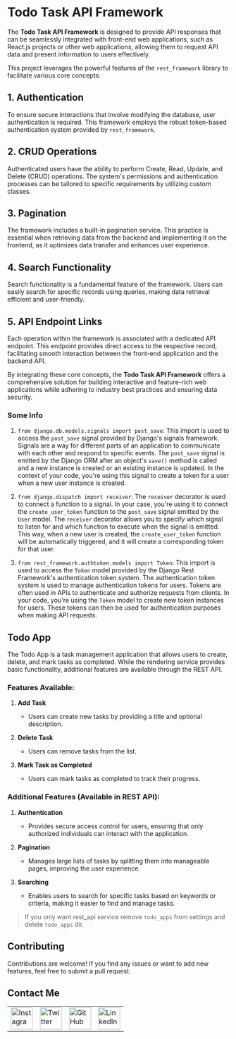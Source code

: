 # Todo Task API Framework

The **Todo Task API Framework** is designed to provide API responses that can be seamlessly integrated with front-end web applications, such as React.js projects or other web applications, allowing them to request API data and present information to users effectively.

This project leverages the powerful features of the `rest_framework` library to facilitate various core concepts:

## 1. Authentication
To ensure secure interactions that involve modifying the database, user authentication is required. This framework employs the robust token-based authentication system provided by `rest_framework`.

## 2. CRUD Operations
Authenticated users have the ability to perform Create, Read, Update, and Delete (CRUD) operations. The system's permissions and authentication processes can be tailored to specific requirements by utilizing custom classes.

## 3. Pagination
The framework includes a built-in pagination service. This practice is essential when retrieving data from the backend and implementing it on the frontend, as it optimizes data transfer and enhances user experience.

## 4. Search Functionality
Search functionality is a fundamental feature of the framework. Users can easily search for specific records using queries, making data retrieval efficient and user-friendly.

## 5. API Endpoint Links
Each operation within the framework is associated with a dedicated API endpoint. This endpoint provides direct access to the respective record, facilitating smooth interaction between the front-end application and the backend API.

By integrating these core concepts, the **Todo Task API Framework** offers a comprehensive solution for building interactive and feature-rich web applications while adhering to industry best practices and ensuring data security.

### Some Info
1. `from django.db.models.signals import post_save`:
   This import is used to access the `post_save` signal provided by Django's signals framework. Signals are a way for different parts of an application to communicate with each other and respond to specific events. The `post_save` signal is emitted by the Django ORM after an object's `save()` method is called and a new instance is created or an existing instance is updated. In the context of your code, you're using this signal to create a token for a user when a new user instance is created.

2. `from django.dispatch import receiver`:
   The `receiver` decorator is used to connect a function to a signal. In your case, you're using it to connect the `create_user_token` function to the `post_save` signal emitted by the `User` model. The `receiver` decorator allows you to specify which signal to listen for and which function to execute when the signal is emitted. This way, when a new user is created, the `create_user_token` function will be automatically triggered, and it will create a corresponding token for that user.

3. `from rest_framework.authtoken.models import Token`:
   This import is used to access the `Token` model provided by the Django Rest Framework's authentication token system. The authentication token system is used to manage authentication tokens for users. Tokens are often used in APIs to authenticate and authorize requests from clients. In your code, you're using the `Token` model to create new token instances for users. These tokens can then be used for authentication purposes when making API requests.

## Todo App

The Todo App is a task management application that allows users to create, delete, and mark tasks as completed. While the rendering service provides basic functionality, additional features are available through the REST API.

### Features Available:

1. **Add Task**
   - Users can create new tasks by providing a title and optional description.

2. **Delete Task**
   - Users can remove tasks from the list.

3. **Mark Task as Completed**
   - Users can mark tasks as completed to track their progress.

### Additional Features (Available in REST API):

1. **Authentication**
   - Provides secure access control for users, ensuring that only authorized individuals can interact with the application.

2. **Pagination**
   - Manages large lists of tasks by splitting them into manageable pages, improving the user experience.

3. **Searching**
   - Enables users to search for specific tasks based on keywords or criteria, making it easier to find and manage tasks.

> If you only want rest_api service remove `todo_apps` from settings and delete `todo_apps` dir.

## Contributing

Contributions are welcome! If you find any issues or want to add new features, feel free to submit a pull request.

## Contact Me

<table>
  <tr>
    <td><img src="https://github.com/realsanjeev/protfolio/blob/main/src/assets/images/instagram.png" alt="Instagram" width="50" height="50"></td>
    <td><img src="https://github.com/realsanjeev/protfolio/blob/main/src/assets/images/twitter.png" alt="Twitter" width="50" height="50"></td>
    <td><img src="https://github.com/realsanjeev/protfolio/blob/main/src/assets/images/github.png" alt="GitHub" width="50" height="50"></td>
    <td><img src="https://github.com/realsanjeev/protfolio/blob/main/src/assets/images/linkedin-logo.png" alt="LinkedIn" width="50" height="50"></td>
  </tr>
</table>